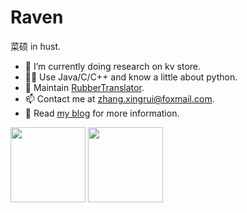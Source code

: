 # Raven

菜硕 in hust.

- 🌱 I’m currently doing research on kv store.
- 🐱‍🏍 Use Java/C/C++ and know a little about python.
- 🔭 Maintain [RubberTranslator](https://github.com/ravenxrz/RubberTranslator).
- 📫 Contact me at zhang.xingrui@foxmail.com.
- 🚩 Read [my blog](https://www.ravenxrz.ink) for more information.

<p float="left">
  <img height="120" align="center" src="https://github-readme-stats.vercel.app/api?username=ravenxrz&show_icons=true&include_all_commits=true&count_private=true&hide=contribs,prs,issues&theme=vue" />
  <img height="120" align="center" src="https://github-readme-stats.vercel.app/api/top-langs/?username=ravenxrz&&layout=compact&theme=vue&hide=javascript,html,Stylus" />
</p>

